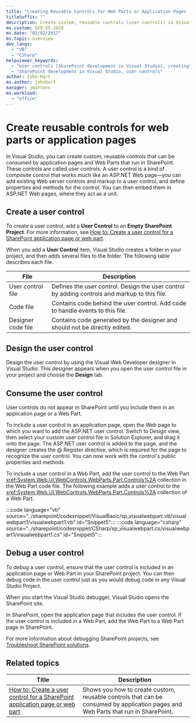 ```yaml
---
title: "Creating Reusable Controls for Web Parts or Application Pages | Microsoft Docs"
titleSuffix: ""
description: Create custom, reusable controls (user controls) in Visual Studio that can be consumed by application pages and web parts that run in SharePoint.
ms.custom: SEO-VS-2020
ms.date: "02/02/2017"
ms.topic: overview
dev_langs:
  - "VB"
  - "CSharp"
helpviewer_keywords:
  - "user controls [SharePoint development in Visual Studio], creating"
  - "SharePoint development in Visual Studio, user controls"
author: John-Hart
ms.author: johnhart
manager: jmartens
ms.workload:
  - "office"
---
```

# Create reusable controls for web parts or application pages
  In Visual Studio, you can create custom, reusable controls that can be consumed by application pages and Web Parts that run in SharePoint. These controls are called user controls. A user control is a kind of composite control that works much like an ASP.NET Web page—you can add existing Web server controls and markup to a user control, and define properties and methods for the control. You can then embed them in ASP.NET Web pages, where they act as a unit.

## Create a user control
 To create a user control, add a **User Control** to an **Empty SharePoint Project**. For more information, see [How to: Create a user control for a SharePoint application page or web part](../sharepoint/how-to-create-a-user-control-for-a-sharepoint-application-page-or-web-part.md).

 When you add a **User Control** item, Visual Studio creates a folder in your project, and then adds several files to the folder. The following table describes each file.

|File|Description|
|----------|-----------------|
|User control file|Defines the user control. Design the user control by adding controls and markup to this file.|
|Code file|Contains code behind the user control. Add code to handle events to this file.|
|Designer code file|Contains code generated by the designer and should not be directly edited.|

## Design the user control
 Design the user control by using the Visual Web Developer designer in Visual Studio. This designer appears when you open the user control file in your project and choose the **Design** tab.

## Consume the user control
 User controls do not appear in SharePoint until you include them in an application page or a Web Part.

 To include a user control in an application page, open the Web page to which you want to add the ASP.NET user control. Switch to Design view, then select your custom user control file in Solution Explorer, and drag it onto the page. The ASP.NET user control is added to the page, and the designer creates the @ Register directive, which is required for the page to recognize the user control. You can now work with the control's public properties and methods.

 To include a user control in a Web Part, add the user control to the Web Part <xref:System.Web.UI.WebControls.WebParts.Part.Controls%2A> collection in the Web Part code file. The following example adds a user control to the <xref:System.Web.UI.WebControls.WebParts.Part.Controls%2A> collection of a Web Part.

 :::code language="vb" source="../sharepoint/codesnippet/VisualBasic/sp_visualwebpart.vb/visualwebpart1/visualwebpart1.vb" id="Snippet5":::
 :::code language="csharp" source="../sharepoint/codesnippet/CSharp/sp_visualwebpart.cs/visualwebpart1/visualwebpart1.cs" id="Snippet5":::

## Debug a user control
 To debug a user control, ensure that the user control is included in an application page or Web Part in your SharePoint project. You can then debug code in the user control just as you would debug code in any Visual Studio Project.

 When you start the Visual Studio debugger, Visual Studio opens the SharePoint site.

 In SharePoint, open the application page that includes the user control. If the user control is included in a Web Part, add the Web Part to a Web Part page in SharePoint.

 For more information about debugging SharePoint projects, see [Troubleshoot SharePoint solutions](../sharepoint/troubleshooting-sharepoint-solutions.md).

## Related topics

|Title|Description|
|-----------|-----------------|
|[How to: Create a user control for a SharePoint application page or web part](../sharepoint/how-to-create-a-user-control-for-a-sharepoint-application-page-or-web-part.md)|Shows you how to create custom, reusable controls that can be consumed by application pages and Web Parts that run in SharePoint.|
